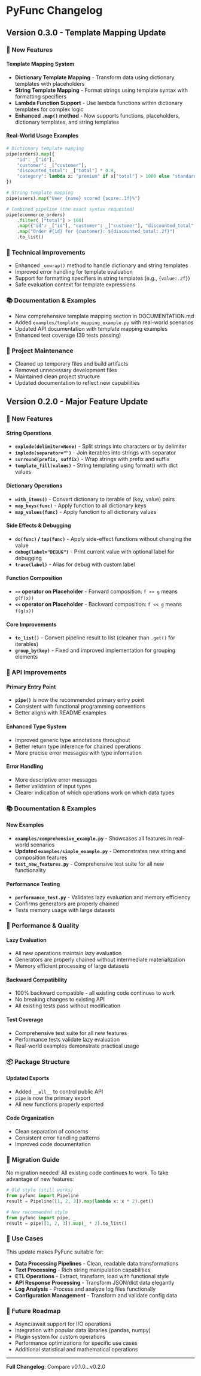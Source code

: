 # PyFunc Changelog

## Version 0.3.0 - Template Mapping Update

### 🎯 New Features

#### Template Mapping System
- **Dictionary Template Mapping** - Transform data using dictionary templates with placeholders
- **String Template Mapping** - Format strings using template syntax with formatting specifiers
- **Lambda Function Support** - Use lambda functions within dictionary templates for complex logic
- **Enhanced `.map()` method** - Now supports functions, placeholders, dictionary templates, and string templates

#### Real-World Usage Examples
```python
# Dictionary template mapping
pipe(orders).map({
    "id": _["id"],
    "customer": _["customer"],
    "discounted_total": _["total"] * 0.9,
    "category": lambda x: "premium" if x["total"] > 1000 else "standard"
})

# String template mapping
pipe(users).map("User {name} scored {score:.1f}%")

# Combined pipeline (the exact syntax requested)
pipe(ecommerce_orders)
    .filter(_["total"] > 100)
    .map({"id": _["id"], "customer": _["customer"], "discounted_total": _["total"] * 0.9})
    .map("Order #{id} for {customer}: ${discounted_total:.2f}")
    .to_list()
```

### 🔧 Technical Improvements
- Enhanced `_unwrap()` method to handle dictionary and string templates
- Improved error handling for template evaluation
- Support for formatting specifiers in string templates (e.g., `{value:.2f}`)
- Safe evaluation context for template expressions

### 📚 Documentation & Examples
- New comprehensive template mapping section in DOCUMENTATION.md
- Added `examples/template_mapping_example.py` with real-world scenarios
- Updated API documentation with template mapping examples
- Enhanced test coverage (39 tests passing)

### 🧹 Project Maintenance
- Cleaned up temporary files and build artifacts
- Removed unnecessary development files
- Maintained clean project structure
- Updated documentation to reflect new capabilities

## Version 0.2.0 - Major Feature Update

### 🎉 New Features

#### String Operations
- **`explode(delimiter=None)`** - Split strings into characters or by delimiter
- **`implode(separator="")`** - Join iterables into strings with separator
- **`surround(prefix, suffix)`** - Wrap strings with prefix and suffix
- **`template_fill(values)`** - String templating using format() with dict values

#### Dictionary Operations
- **`with_items()`** - Convert dictionary to iterable of (key, value) pairs
- **`map_keys(func)`** - Apply function to all dictionary keys
- **`map_values(func)`** - Apply function to all dictionary values

#### Side Effects & Debugging
- **`do(func)` / `tap(func)`** - Apply side-effect functions without changing the value
- **`debug(label="DEBUG")`** - Print current value with optional label for debugging
- **`trace(label)`** - Alias for debug with custom label

#### Function Composition
- **`>>` operator on Placeholder** - Forward composition: `f >> g` means `g(f(x))`
- **`<<` operator on Placeholder** - Backward composition: `f << g` means `f(g(x))`

#### Core Improvements
- **`to_list()`** - Convert pipeline result to list (cleaner than `.get()` for iterables)
- **`group_by(key)`** - Fixed and improved implementation for grouping elements

### 🔧 API Improvements

#### Primary Entry Point
- **`pipe()`** is now the recommended primary entry point
- Consistent with functional programming conventions
- Better aligns with README examples

#### Enhanced Type System
- Improved generic type annotations throughout
- Better return type inference for chained operations
- More precise error messages with type information

#### Error Handling
- More descriptive error messages
- Better validation of input types
- Clearer indication of which operations work on which data types

### 📚 Documentation & Examples

#### New Examples
- **`examples/comprehensive_example.py`** - Showcases all features in real-world scenarios
- **Updated `examples/simple_example.py`** - Demonstrates new string and composition features
- **`test_new_features.py`** - Comprehensive test suite for all new functionality

#### Performance Testing
- **`performance_test.py`** - Validates lazy evaluation and memory efficiency
- Confirms generators are properly chained
- Tests memory usage with large datasets

### 🚀 Performance & Quality

#### Lazy Evaluation
- All new operations maintain lazy evaluation
- Generators are properly chained without intermediate materialization
- Memory efficient processing of large datasets

#### Backward Compatibility
- 100% backward compatible - all existing code continues to work
- No breaking changes to existing API
- All existing tests pass without modification

#### Test Coverage
- Comprehensive test suite for all new features
- Performance tests validate lazy evaluation
- Real-world examples demonstrate practical usage

### 📦 Package Structure

#### Updated Exports
- Added `__all__` to control public API
- `pipe` is now the primary export
- All new functions properly exported

#### Code Organization
- Clean separation of concerns
- Consistent error handling patterns
- Improved code documentation

### 🔄 Migration Guide

No migration needed! All existing code continues to work. To take advantage of new features:

```python
# Old style (still works)
from pyfunc import Pipeline
result = Pipeline([1, 2, 3]).map(lambda x: x * 2).get()

# New recommended style
from pyfunc import pipe, _
result = pipe([1, 2, 3]).map(_ * 2).to_list()
```

### 🎯 Use Cases

This update makes PyFunc suitable for:
- **Data Processing Pipelines** - Clean, readable data transformations
- **Text Processing** - Rich string manipulation capabilities
- **ETL Operations** - Extract, transform, load with functional style
- **API Response Processing** - Transform JSON/dict data elegantly
- **Log Analysis** - Process and analyze log files functionally
- **Configuration Management** - Transform and validate config data

### 🔮 Future Roadmap

- Async/await support for I/O operations
- Integration with popular data libraries (pandas, numpy)
- Plugin system for custom operations
- Performance optimizations for specific use cases
- Additional statistical and mathematical operations

---

**Full Changelog**: Compare v0.1.0...v0.2.0